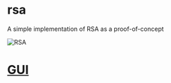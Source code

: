 # rsa
A simple implementation of RSA as a proof-of-concept 

![RSA](https://cdn.bjmsw.net/RSAPreview_noGUI.png)

# [GUI](https://github.com/bjm021/rsa/tree/master/RSAGui)